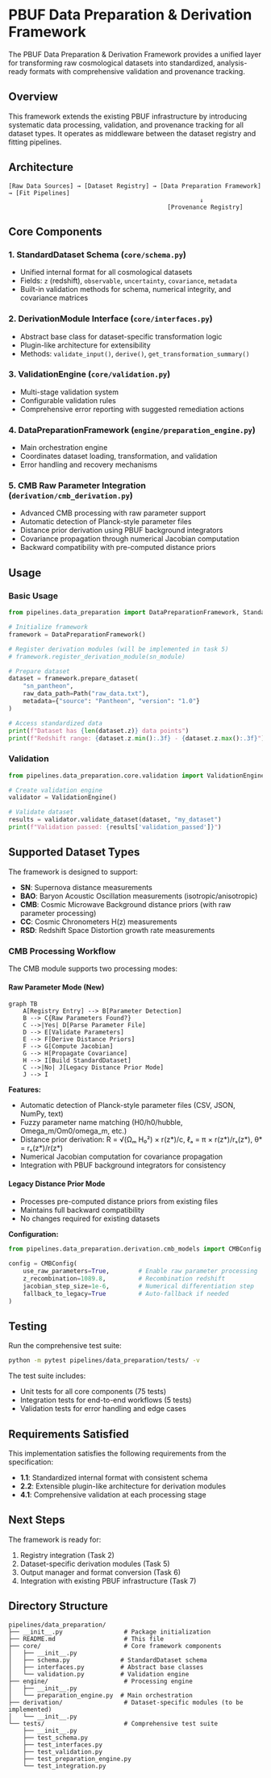 # PBUF Data Preparation & Derivation Framework

The PBUF Data Preparation & Derivation Framework provides a unified layer for transforming raw cosmological datasets into standardized, analysis-ready formats with comprehensive validation and provenance tracking.

## Overview

This framework extends the existing PBUF infrastructure by introducing systematic data processing, validation, and provenance tracking for all dataset types. It operates as middleware between the dataset registry and fitting pipelines.

## Architecture

```
[Raw Data Sources] → [Dataset Registry] → [Data Preparation Framework] → [Fit Pipelines]
                                                     ↓
                                            [Provenance Registry]
```

## Core Components

### 1. StandardDataset Schema (`core/schema.py`)
- Unified internal format for all cosmological datasets
- Fields: `z` (redshift), `observable`, `uncertainty`, `covariance`, `metadata`
- Built-in validation methods for schema, numerical integrity, and covariance matrices

### 2. DerivationModule Interface (`core/interfaces.py`)
- Abstract base class for dataset-specific transformation logic
- Plugin-like architecture for extensibility
- Methods: `validate_input()`, `derive()`, `get_transformation_summary()`

### 3. ValidationEngine (`core/validation.py`)
- Multi-stage validation system
- Configurable validation rules
- Comprehensive error reporting with suggested remediation actions

### 4. DataPreparationFramework (`engine/preparation_engine.py`)
- Main orchestration engine
- Coordinates dataset loading, transformation, and validation
- Error handling and recovery mechanisms

### 5. CMB Raw Parameter Integration (`derivation/cmb_derivation.py`)
- Advanced CMB processing with raw parameter support
- Automatic detection of Planck-style parameter files
- Distance prior derivation using PBUF background integrators
- Covariance propagation through numerical Jacobian computation
- Backward compatibility with pre-computed distance priors

## Usage

### Basic Usage

```python
from pipelines.data_preparation import DataPreparationFramework, StandardDataset

# Initialize framework
framework = DataPreparationFramework()

# Register derivation modules (will be implemented in task 5)
# framework.register_derivation_module(sn_module)

# Prepare dataset
dataset = framework.prepare_dataset(
    "sn_pantheon",
    raw_data_path=Path("raw_data.txt"),
    metadata={"source": "Pantheon", "version": "1.0"}
)

# Access standardized data
print(f"Dataset has {len(dataset.z)} data points")
print(f"Redshift range: {dataset.z.min():.3f} - {dataset.z.max():.3f}")
```

### Validation

```python
from pipelines.data_preparation.core.validation import ValidationEngine

# Create validation engine
validator = ValidationEngine()

# Validate dataset
results = validator.validate_dataset(dataset, "my_dataset")
print(f"Validation passed: {results['validation_passed']}")
```

## Supported Dataset Types

The framework is designed to support:
- **SN**: Supernova distance measurements
- **BAO**: Baryon Acoustic Oscillation measurements (isotropic/anisotropic)
- **CMB**: Cosmic Microwave Background distance priors (with raw parameter processing)
- **CC**: Cosmic Chronometers H(z) measurements
- **RSD**: Redshift Space Distortion growth rate measurements

### CMB Processing Workflow

The CMB module supports two processing modes:

#### Raw Parameter Mode (New)
```mermaid
graph TB
    A[Registry Entry] --> B[Parameter Detection]
    B --> C{Raw Parameters Found?}
    C -->|Yes| D[Parse Parameter File]
    D --> E[Validate Parameters]
    E --> F[Derive Distance Priors]
    F --> G[Compute Jacobian]
    G --> H[Propagate Covariance]
    H --> I[Build StandardDataset]
    C -->|No| J[Legacy Distance Prior Mode]
    J --> I
```

**Features:**
- Automatic detection of Planck-style parameter files (CSV, JSON, NumPy, text)
- Fuzzy parameter name matching (H0/h0/hubble, Omega_m/Om0/omega_m, etc.)
- Distance prior derivation: R = √(Ωₘ H₀²) × r(z*)/c, ℓₐ = π × r(z*)/rₛ(z*), θ* = rₛ(z*)/r(z*)
- Numerical Jacobian computation for covariance propagation
- Integration with PBUF background integrators for consistency

#### Legacy Distance Prior Mode
- Processes pre-computed distance priors from existing files
- Maintains full backward compatibility
- No changes required for existing datasets

**Configuration:**
```python
from pipelines.data_preparation.derivation.cmb_models import CMBConfig

config = CMBConfig(
    use_raw_parameters=True,        # Enable raw parameter processing
    z_recombination=1089.8,         # Recombination redshift
    jacobian_step_size=1e-6,        # Numerical differentiation step
    fallback_to_legacy=True         # Auto-fallback if needed
)
```

## Testing

Run the comprehensive test suite:

```bash
python -m pytest pipelines/data_preparation/tests/ -v
```

The test suite includes:
- Unit tests for all core components (75 tests)
- Integration tests for end-to-end workflows (5 tests)
- Validation tests for error handling and edge cases

## Requirements Satisfied

This implementation satisfies the following requirements from the specification:

- **1.1**: Standardized internal format with consistent schema
- **2.2**: Extensible plugin-like architecture for derivation modules
- **4.1**: Comprehensive validation at each processing stage

## Next Steps

The framework is ready for:
1. Registry integration (Task 2)
2. Dataset-specific derivation modules (Task 5)
3. Output manager and format conversion (Task 6)
4. Integration with existing PBUF infrastructure (Task 7)

## Directory Structure

```
pipelines/data_preparation/
├── __init__.py                 # Package initialization
├── README.md                   # This file
├── core/                       # Core framework components
│   ├── __init__.py
│   ├── schema.py              # StandardDataset schema
│   ├── interfaces.py          # Abstract base classes
│   └── validation.py          # Validation engine
├── engine/                     # Processing engine
│   ├── __init__.py
│   └── preparation_engine.py  # Main orchestration
├── derivation/                 # Dataset-specific modules (to be implemented)
│   └── __init__.py
└── tests/                      # Comprehensive test suite
    ├── __init__.py
    ├── test_schema.py
    ├── test_interfaces.py
    ├── test_validation.py
    ├── test_preparation_engine.py
    └── test_integration.py
```